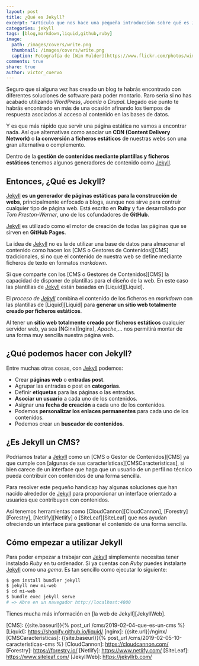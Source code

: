 ```yaml
---
layout: post
title: ¿Qué es Jekyll?
excerpt: "Artículo que nos hace una pequeña introducción sobre qué es Jekyll y qué beneficios tenemos de utilizarlo."
categories: jekyll
tags: [blog,markdown,liquid,github,ruby]
image:
  path: /images/covers/write.png
  thumbnail: /images/covers/write.png
  caption: Fotografía de [Wim Mulder](https://www.flickr.com/photos/wimmulder/)
comments: true
share: true
author: victor_cuervo
---
```


Seguro que si alguna vez has creado un blog te habrás encontrado con diferentes soluciones de software para poder montarlo. Raro sería si no has acabado utilizando *WordPress*, *Joomla* o *Drupal*. Llegado ese punto te habrás encontrado en más de una ocasión afinando los tiempos de respuesta asociados al acceso al contenido en las bases de datos.

Y es que más rápido que servir una página estática no vamos a encontrar nada. Así que alternativas como asociar un **CDN (Content Delivery Network)** o **la conversión a ficheros estáticos** de nuestras webs son una gran alternativa o complemento.

Dentro de la **gestión de contenidos mediante plantillas y ficheros estáticos** tenemos algunos generadores de contenido como [Jekyll][Jekyll].

## Entonces, ¿Qué es Jekyll?
[Jekyll][Jekyll] **es un generador de páginas estáticas para la construcción de webs**, principalmente enfocado a blogs, aunque nos sirve para contruir cualquier tipo de página web. Está escrito en **Ruby** y fue desarrollado por *Tom Preston-Werner*, uno de los cofundadores de **GitHub**.

[Jekyll][Jekyll] es utilizado como el motor de creación de todas las páginas que se sirven en **GitHub Pages**.

La idea de [Jekyll][Jekyll] no es la de utilizar una base de datos para almacenar el contenido como hacen los [CMS o Gestores de Contenidos][CMS] tradicionales, si no que el contenido de nuestra web se define mediante ficheros de texto en formatos *markdown*.

Si que comparte con los [CMS o Gestores de Contenidos][CMS] la capacidad de disponer de plantillas para el diseño de la web. En este caso las plantillas de [Jekyll][Jekyll] están basadas en [Liquid][Liquid].

El *proceso de [Jekyll][Jekyll]* combina el contenido de los ficheros en *markdown* con las plantillas de [Liquid][Liquid] para **generar un sitio web totalmente creado por ficheros estáticos**.

Al tener un **sitio web totalmente creado por ficheros estáticos** cualquier servidor web, ya sea [NGinx][nginx], *Apache*,... nos permitirá montar de una forma muy sencilla nuestra página web.

## ¿Qué podemos hacer con Jekyll?

Entre muchas otras cosas, con [Jekyll][Jekyll] podemos:

* Crear **páginas web** o **entradas post**.
* Agrupar las entradas o post en **categorias**.
* Definir **etiquetas** para las páginas o las entradas.
* **Asociar un usuario** a cada uno de los contenidos.
* Asignar una **fecha de creación** a cada uno de los contenidos.
* Podemos **personalizar los enlaces permanentes** para cada uno de los contenidos.
* Podemos crear un **buscador de contenidos**.

## ¿Es Jekyll un CMS?

Podríamos tratar a [Jekyll][Jekyll] como un [CMS o Gestor de Contenidos][CMS] ya que cumple con [algunas de sus características][CMSCaracteristicas], si bien carece de un interface que haga que un usuario de un perfil no técnico pueda contribuir con contenidos de una forma sencilla.

Para resolver este pequeño handicap hay algunas soluciones que han nacido alrededor de [Jekyll][Jekyll] para proporcionar un interface orientado a usuarios que contribuyen con contenidos.

Así tenemos herramientas como [CloudCannon][CloudCannon], [Forestry][Forestry], [Netlify][Netlify] o [SiteLeaf][SiteLeaf] que nos ayudan ofreciendo un interface para gestionar el contenido de una forma sencilla.

## Cómo empezar a utilizar Jekyll
Para poder empezar a trabajar con [Jekyll][Jekyll] simplemente necesitas tener instalado *Ruby* en tu ordenador. Si ya cuentas con *Ruby* puedes instalarte [Jekyll][Jekyll] como una *gema*. Es tan sencillo como ejecutar lo siguiente:

~~~sh
$ gem install bundler jekyll
$ jekyll new mi-web
$ cd mi-web
$ bundle exec jekyll serve
# => Abre en un navegador http://localhost:4000
~~~

Tienes mucha más información en [la web de Jekyll][JekyllWeb].

[Jekyll]: {{site.url}}/jekyll/
[CMS]: {{site.baseurl}}{% post_url /cms/2019-02-04-que-es-un-cms %}
[Liquid]: https://shopify.github.io/liquid/
[nginx]: {{site.url}}/nginx/
[CMSCaracteristicas]: {{site.baseurl}}{% post_url /cms/2019-02-05-10-caracteristicas-cms %}
[CloudCannon]: https://cloudcannon.com/
[Forestry]: https://forestry.io/
[Netlify]: https://www.netlify.com/
[SiteLeaf]: https://www.siteleaf.com/
[JekyllWeb]: https://jekyllrb.com/
